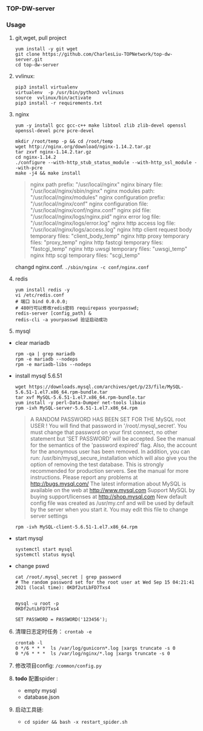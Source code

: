 ### TOP-DW-server


### Usage
1. git,wget, pull project
    ``` shell
    yum install -y git wget
    git clone https://github.com/CharlesLiu-TOPNetwork/top-dw-server.git
    cd top-dw-server
    ```
2. vvlinux:
    ``` shell
    pip3 install virtualenv
    virtualenv  -p /usr/bin/python3 vvlinuxs
    source  vvlinux/bin/activate
    pip3 install -r requirements.txt
    ```
3. nginx
    ``` shell
    yum -y install gcc gcc-c++ make libtool zlib zlib-devel openssl openssl-devel pcre pcre-devel

    mkdir /root/temp -p && cd /root/temp
    wget http://nginx.org/download/nginx-1.14.2.tar.gz
    tar zxvf nginx-1.14.2.tar.gz
    cd nginx-1.14.2
    ./configure --with-http_stub_status_module --with-http_ssl_module --with-pcre
    make -j4 && make install
    ```

    > nginx path prefix: "/usr/local/nginx"
    nginx binary file: "/usr/local/nginx/sbin/nginx"
    nginx modules path: "/usr/local/nginx/modules"
    nginx configuration prefix: "/usr/local/nginx/conf"
    nginx configuration file: "/usr/local/nginx/conf/nginx.conf"
    nginx pid file: "/usr/local/nginx/logs/nginx.pid"
    nginx error log file: "/usr/local/nginx/logs/error.log"
    nginx http access log file: "/usr/local/nginx/logs/access.log"
    nginx http client request body temporary files: "client_body_temp"
    nginx http proxy temporary files: "proxy_temp"
    nginx http fastcgi temporary files: "fastcgi_temp"
    nginx http uwsgi temporary files: "uwsgi_temp"
    nginx http scgi temporary files: "scgi_temp"

    changd nginx.conf.
    `./sbin/nginx -c conf/nginx.conf`

4. redis
    ``` shell
    yum install redis -y
    vi /etc/redis.conf
    # 端口 bind 0.0.0.0;
    # 480行可以修改redis密码 requirepass yourpasswd;
    redis-server [config_path] &
    redis-cli -a yourpasswd 验证启动成功
    ```

5. mysql
- clear mariadb
    ``` shell
    rpm -qa | grep mariadb
    rpm -e mariadb --nodeps
    rpm -e mariadb-libs --nodeps
    ```
- install mysql 5.6.51
    ``` shell
    wget https://downloads.mysql.com/archives/get/p/23/file/MySQL-5.6.51-1.el7.x86_64.rpm-bundle.tar
    tar xvf MySQL-5.6.51-1.el7.x86_64.rpm-bundle.tar
    yum install -y perl-Data-Dumper net-tools libaio
    rpm -ivh MySQL-server-5.6.51-1.el7.x86_64.rpm
    ```
    > A RANDOM PASSWORD HAS BEEN SET FOR THE MySQL root USER !
    You will find that password in '/root/.mysql_secret'.
    You must change that password on your first connect,
    no other statement but 'SET PASSWORD' will be accepted.
    See the manual for the semantics of the 'password expired' flag.
    Also, the account for the anonymous user has been removed.
    In addition, you can run:
    /usr/bin/mysql_secure_installation
    which will also give you the option of removing the test database.
    This is strongly recommended for production servers.
    See the manual for more instructions.
    Please report any problems at http://bugs.mysql.com/
    The latest information about MySQL is available on the web at
    http://www.mysql.com
    Support MySQL by buying support/licenses at http://shop.mysql.com
    New default config file was created as /usr/my.cnf and
    will be used by default by the server when you start it.
    You may edit this file to change server settings

    ``` shell
    rpm -ivh MySQL-client-5.6.51-1.el7.x86_64.rpm
    ```

- start mysql
    ``` shell
    systemctl start mysql
    systemctl status mysql
    ```

- change pswd
    ``` shell
    cat /root/.mysql_secret | grep password
    # The random password set for the root user at Wed Sep 15 04:21:41 2021 (local time): 0KDf2utLbFD7Txs4


    mysql -u root -p
    0KDf2utLbFD7Txs4

    SET PASSWORD = PASSWORD('123456');
    ```


6. 清理日志定时任务：
    `crontab -e`
    ``` shell
    crontab -l
    0 */6 * * *  ls /var/log/gunicorn*.log |xargs truncate -s 0
    0 */6 * * *  ls /var/log/nginx/*.log |xargs truncate -s 0
    ```

7. 修改项目config: `/common/config.py`


8.  **todo** 配置spider :
    - empty mysql
    - database.json

9. 启动工具链:
    - `cd spider && bash -x restart_spider.sh`

